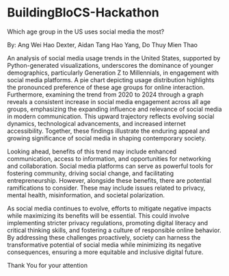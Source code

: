 # BuildingBloCS-Hackathon
Which age group in the US uses social media the most? 

By: Ang Wei Hao Dexter, Aidan Tang Hao Yang, Do Thuy Mien Thao

An analysis of social media usage trends in the United States, supported by Python-generated visualizations, underscores the dominance of younger demographics, particularly Generation Z to Millennials, in engagement with social media platforms. A pie chart depicting usage distribution highlights the pronounced preference of these age groups for online interaction. Furthermore, examining the trend from 2020 to 2024 through a graph reveals a consistent increase in social media engagement across all age groups, emphasizing the expanding influence and relevance of social media in modern communication. This upward trajectory reflects evolving social dynamics, technological advancements, and increased internet accessibility. Together, these findings illustrate the enduring appeal and growing significance of social media in shaping contemporary society.

Looking ahead, benefits of this trend may include enhanced communication, access to information, and opportunities for networking and collaboration. Social media platforms can serve as powerful tools for fostering community, driving social change, and facilitating entrepreneurship. However, alongside these benefits, there are potential ramifications to consider. These may include issues related to privacy, mental health, misinformation, and societal polarization.

As social media continues to evolve, efforts to mitigate negative impacts while maximizing its benefits will be essential. This could involve implementing stricter privacy regulations, promoting digital literacy and critical thinking skills, and fostering a culture of responsible online behavior. By addressing these challenges proactively, society can harness the transformative potential of social media while minimizing its negative consequences, ensuring a more equitable and inclusive digital future.

Thank You for your attention
